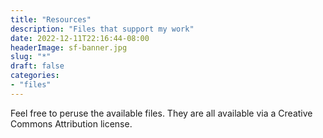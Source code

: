 ```yaml
---
title: "Resources"
description: "Files that support my work"
date: 2022-12-11T22:16:44-08:00
headerImage: sf-banner.jpg
slug: "*"
draft: false
categories:
- "files"
---
```


Feel free to peruse the available files. They are all available via a Creative
Commons Attribution license.
